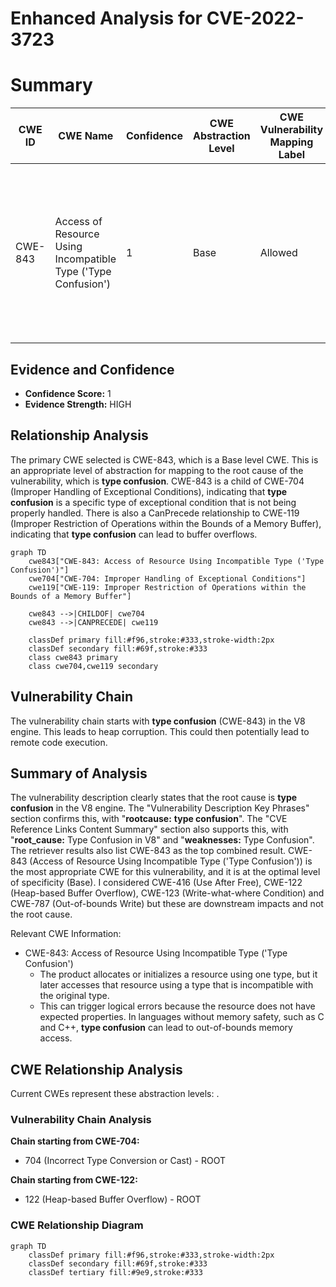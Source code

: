 # Enhanced Analysis for CVE-2022-3723

# Summary
| CWE ID | CWE Name | Confidence | CWE Abstraction Level | CWE Vulnerability Mapping Label | CWE-Vulnerability Mapping Notes |
|---|---|---|---|---|---|
| CWE-843 | Access of Resource Using Incompatible Type ('Type Confusion') | 1 | Base | Allowed | Primary CWE. The vulnerability is caused by **type confusion** in the V8 engine, which allows a remote attacker to potentially exploit heap corruption. |

## Evidence and Confidence

*   **Confidence Score:** 1
*   **Evidence Strength:** HIGH

## Relationship Analysis
The primary CWE selected is CWE-843, which is a Base level CWE. This is an appropriate level of abstraction for mapping to the root cause of the vulnerability, which is **type confusion**. CWE-843 is a child of CWE-704 (Improper Handling of Exceptional Conditions), indicating that **type confusion** is a specific type of exceptional condition that is not being properly handled. There is also a CanPrecede relationship to CWE-119 (Improper Restriction of Operations within the Bounds of a Memory Buffer), indicating that **type confusion** can lead to buffer overflows.

```mermaid
graph TD
    cwe843["CWE-843: Access of Resource Using Incompatible Type ('Type Confusion')"]
    cwe704["CWE-704: Improper Handling of Exceptional Conditions"]
    cwe119["CWE-119: Improper Restriction of Operations within the Bounds of a Memory Buffer"]
    
    cwe843 -->|CHILDOF| cwe704
    cwe843 -->|CANPRECEDE| cwe119
    
    classDef primary fill:#f96,stroke:#333,stroke-width:2px
    classDef secondary fill:#69f,stroke:#333
    class cwe843 primary
    class cwe704,cwe119 secondary
```

## Vulnerability Chain
The vulnerability chain starts with **type confusion** (CWE-843) in the V8 engine. This leads to heap corruption. This could then potentially lead to remote code execution.

## Summary of Analysis
The vulnerability description clearly states that the root cause is **type confusion** in the V8 engine.
The "Vulnerability Description Key Phrases" section confirms this, with "**rootcause:** **type confusion**".
The "CVE Reference Links Content Summary" section also supports this, with "**root_cause:** Type Confusion in V8" and "**weaknesses:** Type Confusion".
The retriever results also list CWE-843 as the top combined result.
CWE-843 (Access of Resource Using Incompatible Type ('Type Confusion')) is the most appropriate CWE for this vulnerability, and it is at the optimal level of specificity (Base).
I considered CWE-416 (Use After Free), CWE-122 (Heap-based Buffer Overflow), CWE-123 (Write-what-where Condition) and CWE-787 (Out-of-bounds Write) but these are downstream impacts and not the root cause.

Relevant CWE Information:
- CWE-843: Access of Resource Using Incompatible Type ('Type Confusion')
  - The product allocates or initializes a resource using one type, but it later accesses that resource using a type that is incompatible with the original type.
  - This can trigger logical errors because the resource does not have expected properties. In languages without memory safety, such as C and C++, **type confusion** can lead to out-of-bounds memory access.


## CWE Relationship Analysis

Current CWEs represent these abstraction levels: .


### Vulnerability Chain Analysis

**Chain starting from CWE-704:**
- 704 (Incorrect Type Conversion or Cast) - ROOT


**Chain starting from CWE-122:**
- 122 (Heap-based Buffer Overflow) - ROOT



### CWE Relationship Diagram

```mermaid
graph TD
    classDef primary fill:#f96,stroke:#333,stroke-width:2px
    classDef secondary fill:#69f,stroke:#333
    classDef tertiary fill:#9e9,stroke:#333
```